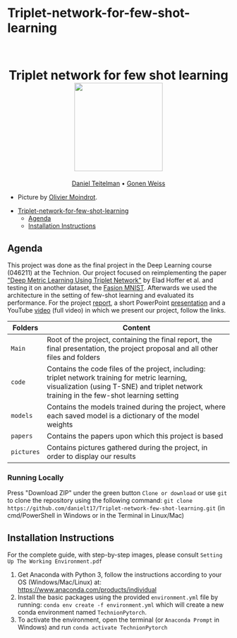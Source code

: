 # Triplet-network-for-few-shot-learning

<h1 align="center">
  <br>
Triplet network for few shot learning
  <br>
  <img src="https://omoindrot.github.io/assets/triplet_loss/triplet_loss.png" height="200">
</h1>
  <p align="center">
    <a href="https://github.com/danielt17">Daniel Teitelman</a> •
    <a href="https://github.com/GonenWeiss">Gonen Weiss</a> 
  </p>

* Picture by <a href="https://omoindrot.github.io/triplet-loss">Olivier Moindrot</a>.

</h4>


- [Triplet-network-for-few-shot-learning](#Triplet-network-for-few-shot-learning)
  * [Agenda](#agenda)
  * [Installation Instructions](#installation-instructions)


## Agenda

This project was done as the final project in the Deep Learning course (046211) at the Technion. Our project focused on reimplementing the paper 
<a href="https://arxiv.org/abs/1412.6622">"Deep Metric Learning Using Triplet Network"</a> by Elad Hoffer et al. and testing it on another dataset, the <a href="https://github.com/zalandoresearch/fashion-mnist">Fasion MNIST</a>. Afterwards we used the architecture in the setting of few-shot learning and evaluated its performance. For the project <a href="https://github.com/danielt17/Triplet-network-few-shot-learning/blob/main/Triplet_Network_for_few_shot_learning.pdf">report</a>, a short PowerPoint <a href="https://github.com/danielt17/Triplet-network-few-shot-learning/blob/main/Triplet%20network%20for%20few%20shot%20learning.pptx">presentation</a> and a YouTube <a href="https://youtu.be/znCbNYPWihg">video</a> (full video) in which we present our project, follow the links.

|Folders       | Content |
|----------------|---------|
|`Main`| Root of the project, containing the final report, the final presentation, the project proposal and all other files and folders|
|`code`| Contains the code files of the project, including: triplet network training for metric learning, visualization (using T-SNE) and triplet network training in the few-shot learning setting|
|`models`| Contains the models trained during the project, where each saved model is a dictionary of the model weights|
|`papers`| Contains the papers upon which this project is based|
|`pictures`| Contains pictures gathered during the project, in order to display our results|

### Running Locally

Press "Download ZIP" under the green button `Clone or download` or use `git` to clone the repository using the 
following command: `git clone https://github.com/danielt17/Triplet-network-few-shot-learning.git` (in cmd/PowerShell in Windows or in the Terminal in Linux/Mac)

## Installation Instructions

For the complete guide, with step-by-step images, please consult `Setting Up The Working Environment.pdf`

1. Get Anaconda with Python 3, follow the instructions according to your OS (Windows/Mac/Linux) at: https://www.anaconda.com/products/individual
2. Install the basic packages using the provided `environment.yml` file by running: `conda env create -f environment.yml` which will create a new conda environment named `TechnionPytorch`.
3. To activate the environment, open the terminal (or `Anaconda Prompt` in Windows) and run `conda activate TechnionPytorch`

